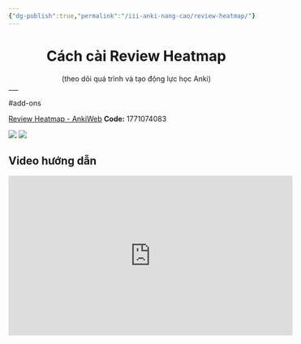 ```yaml
---
{"dg-publish":true,"permalink":"/iii-anki-nang-cao/review-heatmap/"}
---
```


# <center>Cách cài Review Heatmap</center>
<center>(theo dõi quá trình và tạo động lực học Anki)</center>
___

#add-ons 

[Review Heatmap - AnkiWeb](https://ankiweb.net/shared/info/1771074083)
**Code:** 1771074083

![](https://i.imgur.com/8vjzQtI.png)
![](https://i.imgur.com/hwp1K2Q.png)

## Video hướng dẫn
<iframe width="560" height="315" src="https://www.youtube.com/embed/xBxkBgrr8PY" title="YouTube video player" frameborder="0" allow="accelerometer; autoplay; clipboard-write; encrypted-media; gyroscope; picture-in-picture; web-share" allowfullscreen></iframe>